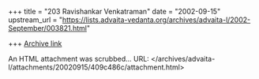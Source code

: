+++
title = "203 Ravishankar Venkatraman"
date = "2002-09-15"
upstream_url = "https://lists.advaita-vedanta.org/archives/advaita-l/2002-September/003821.html"

+++
[Archive link](https://lists.advaita-vedanta.org/archives/advaita-l/2002-September/003821.html)

An HTML attachment was scrubbed...
URL: </archives/advaita-l/attachments/20020915/409c486c/attachment.html>
